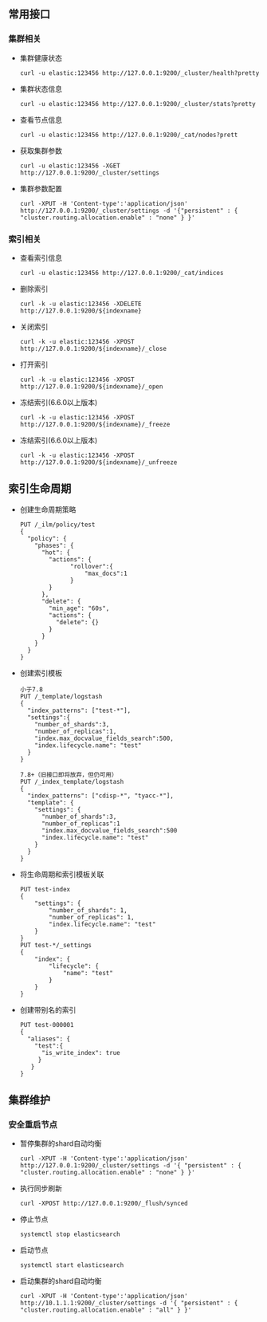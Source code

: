 ## 常用接口

### 集群相关

- 集群健康状态
  
  ```shell
  curl -u elastic:123456 http://127.0.0.1:9200/_cluster/health?pretty
  ```

- 集群状态信息
  
  ```shell
  curl -u elastic:123456 http://127.0.0.1:9200/_cluster/stats?pretty
  ```

- 查看节点信息
  
  ```shell
  curl -u elastic:123456 http://127.0.0.1:9200/_cat/nodes?prett
  ```

- 获取集群参数
  
  ```shell
  curl -u elastic:123456 -XGET http://127.0.0.1:9200/_cluster/settings
  ```

- 集群参数配置
  
  ```shell
  curl -XPUT -H 'Content-type':'application/json' http://127.0.0.1:9200/_cluster/settings -d '{"persistent" : { "cluster.routing.allocation.enable" : "none" } }'
  ```

### 索引相关

- 查看索引信息
  
  ```shell
  curl -u elastic:123456 http://127.0.0.1:9200/_cat/indices
  ```

- 删除索引
  
  ```shell
  curl -k -u elastic:123456 -XDELETE http://127.0.0.1:9200/${indexname}
  ```

- 关闭索引
  
  ```shell
  curl -k -u elastic:123456 -XPOST http://127.0.0.1:9200/${indexname}/_close
  ```

- 打开索引
  
  ```shell
  curl -k -u elastic:123456 -XPOST http://127.0.0.1:9200/${indexname}/_open
  ```

- 冻结索引(6.6.0以上版本)
  
  ```shell
  curl -k -u elastic:123456 -XPOST http://127.0.0.1:9200/${indexname}/_freeze
  ```

- 冻结索引(6.6.0以上版本)
  
  ```shell
  curl -k -u elastic:123456 -XPOST http://127.0.0.1:9200/${indexname}/_unfreeze
  ```

## 索引生命周期

- 创建生命周期策略
  
  ```shell
  PUT /_ilm/policy/test
  {
    "policy": {                       
      "phases": {
        "hot": {                      
          "actions": {
                "rollover":{
                    "max_docs":1
                }
          }
        },
        "delete": {
          "min_age": "60s",           
          "actions": {
            "delete": {}              
          }
        }
      }
    }
  }
  ```

- 创建索引模板
  
  ```shell
  小于7.8
  PUT /_template/logstash
  {
    "index_patterns": ["test-*"],
    "settings":{
      "number_of_shards":3,
      "number_of_replicas":1,
      "index.max_docvalue_fields_search":500,
      "index.lifecycle.name": "test"
    }
  }
  ```
  
  ```shell
  7.8+（旧接口即将放弃，但仍可用）
  PUT /_index_template/logstash
  {
    "index_patterns": ["cdisp-*", "tyacc-*"],
    "template": {
      "settings": {
        "number_of_shards":3,
        "number_of_replicas":1
        "index.max_docvalue_fields_search":500
        "index.lifecycle.name": "test"
      }
    }
  }
  ```

- 将生命周期和索引模板关联
  
  ```shell
  PUT test-index
  {
      "settings": {
          "number_of_shards": 1,
          "number_of_replicas": 1,
          "index.lifecycle.name": "test"
      }
  }
  PUT test-*/_settings
  {
      "index": {
          "lifecycle": {
              "name": "test"
          }
      }
  }
  ```

- 创建带别名的索引
  
  ```shell
  PUT test-000001
  {
    "aliases": {
      "test":{
        "is_write_index": true 
       }
     }
  }
  ```

## 集群维护

### 安全重启节点

- 暂停集群的shard自动均衡
  
  ```shell
  curl -XPUT -H 'Content-type':'application/json' http://127.0.0.1:9200/_cluster/settings -d '{ "persistent" : { "cluster.routing.allocation.enable" : "none" } }'
  ```

- 执行同步刷新
  
  ```shell
  curl -XPOST http://127.0.0.1:9200/_flush/synced
  ```

- 停止节点
  
  ```shell
  systemctl stop elasticsearch
  ```

- 启动节点
  
  ```shell
  systemctl start elasticsearch
  ```

- 启动集群的shard自动均衡
  
  ```shell
  curl -XPUT -H 'Content-type':'application/json' http://10.1.1.1:9200/_cluster/settings -d '{ "persistent" : { "cluster.routing.allocation.enable" : "all" } }'
  ```